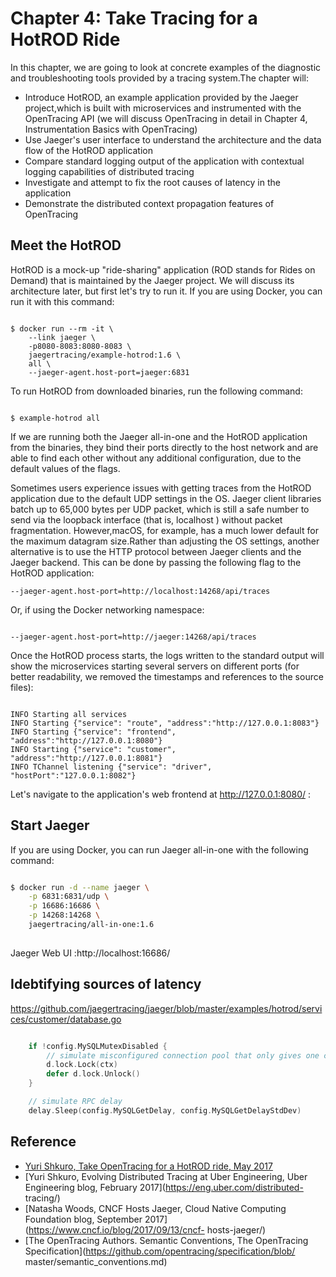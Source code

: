 # Chapter 4: Take Tracing for a HotROD Ride

In this chapter, we are going to look at concrete examples of the diagnostic and troubleshooting tools provided by
a tracing system.The chapter will:

* Introduce HotROD, an example application provided by the Jaeger project,which is built with microservices and instrumented with the OpenTracing API (we will discuss OpenTracing in detail in Chapter 4, Instrumentation Basics with OpenTracing)
* Use Jaeger's user interface to understand the architecture and the data flow of the HotROD application
* Compare standard logging output of the application with contextual logging capabilities of distributed tracing
* Investigate and attempt to fix the root causes of latency in the application
* Demonstrate the distributed context propagation features of OpenTracing

## Meet the HotROD

HotROD is a mock-up "ride-sharing" application (ROD stands for Rides on
Demand) that is maintained by the Jaeger project. We will discuss its architecture later, but first let's try to run it. If you are using Docker, you can run it with this command:

```shell

$ docker run --rm -it \
    --link jaeger \
    -p8080-8083:8080-8083 \
    jaegertracing/example-hotrod:1.6 \
    all \
    --jaeger-agent.host-port=jaeger:6831

```

To run HotROD from downloaded binaries, run the following command:

```shell

$ example-hotrod all

```

If we are running both the Jaeger all-in-one and the HotROD application from the binaries, they bind their ports directly to the host network and are able to find each other without any additional configuration, due to the default values of the flags.

Sometimes users experience issues with getting traces from the HotROD
application due to the default UDP settings in the OS. Jaeger client libraries batch up to 65,000 bytes per UDP packet, which is still a safe number to send via the loopback interface (that is, localhost ) without packet fragmentation. However,macOS, for example, has a much lower default for the maximum datagram size.Rather than adjusting the OS settings, another alternative is to use the HTTP protocol between Jaeger clients and the Jaeger backend. This can be done by passing the following flag to the HotROD application:

```
--jaeger-agent.host-port=http://localhost:14268/api/traces

```

Or, if using the Docker networking namespace:

```

--jaeger-agent.host-port=http://jaeger:14268/api/traces

```

Once the HotROD process starts, the logs written to the standard output will show the microservices starting several servers on different ports (for better readability, we removed the timestamps and references to the source files):

```

INFO Starting all services
INFO Starting {"service": "route", "address":"http://127.0.0.1:8083"}
INFO Starting {"service": "frontend", "address":"http://127.0.0.1:8080"}
INFO Starting {"service": "customer", "address":"http://127.0.0.1:8081"}
INFO TChannel listening {"service": "driver",  "hostPort":"127.0.0.1:8082"}

```

Let's navigate to the application's web frontend at http://127.0.0.1:8080/ :


## Start Jaeger

If you are using Docker, you can run Jaeger all-in-one with the following command:

```bash

$ docker run -d --name jaeger \
    -p 6831:6831/udp \
    -p 16686:16686 \
    -p 14268:14268 \
    jaegertracing/all-in-one:1.6
    

```
Jaeger Web UI :http://localhost:16686/

## Idebtifying sources of latency

https://github.com/jaegertracing/jaeger/blob/master/examples/hotrod/services/customer/database.go

```go

    if !config.MySQLMutexDisabled {
		// simulate misconfigured connection pool that only gives one connection at a time
		d.lock.Lock(ctx)
		defer d.lock.Unlock()
	}

	// simulate RPC delay
	delay.Sleep(config.MySQLGetDelay, config.MySQLGetDelayStdDev)


```
## Reference

* [Yuri Shkuro, Take OpenTracing for a HotROD ride, May 2017](https://medium.com/opentracing/take-opentracing-for-a-hotrod-ride-f6e3141f7941)
* [Yuri Shkuro, Evolving Distributed Tracing at Uber Engineering, Uber
Engineering blog, February 2017](https://eng.uber.com/distributed-
tracing/)
* [Natasha Woods, CNCF Hosts Jaeger, Cloud Native Computing Foundation
blog, September 2017](https://www.cncf.io/blog/2017/09/13/cncf-
hosts-jaeger/)
* [The OpenTracing Authors. Semantic Conventions, The OpenTracing
Specification](https://github.com/opentracing/specification/blob/
master/semantic_conventions.md)